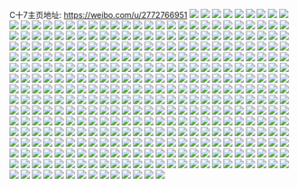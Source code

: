 C十7主页地址: https://weibo.com/u/2772766951 
![](https://wx4.sinaimg.cn/mw2000/a54510e7gy1h99kklqocuj22c03404qt.jpg) 
![](https://wx4.sinaimg.cn/mw2000/a54510e7gy1h99kk7yg06j22c033ze86.jpg) 
![](https://wx4.sinaimg.cn/mw2000/a54510e7gy1h99kkh0k44j23402c0npi.jpg) 
![](https://wx4.sinaimg.cn/mw2000/a54510e7gy1h99kju6zz1j22c03407wl.jpg) 
![](https://wx4.sinaimg.cn/mw2000/a54510e7gy1h99kjv2irvj21e71uytx3.jpg) 
![](https://wx4.sinaimg.cn/mw2000/a54510e7gy1h99kkdi73pj22c03401kz.jpg) 
![](https://wx4.sinaimg.cn/mw2000/a54510e7gy1h99kjvx1qvj21tk26xhdt.jpg) 
![](https://wx4.sinaimg.cn/mw2000/a54510e7gy1h8w9zj840dj20u0140gv8.jpg) 
![](https://wx4.sinaimg.cn/mw2000/a54510e7gy1h8d5rhp143j20tu13uqhp.jpg) 
![](https://wx4.sinaimg.cn/mw2000/a54510e7gy1h7qs0gy0gcj20u01sy7eh.jpg) 
![](https://wx4.sinaimg.cn/mw2000/a54510e7gy1h7qpea0bczj20tu0tu0z2.jpg) 
![](https://wx4.sinaimg.cn/mw2000/a54510e7gy1h7qpeabwaej20tw0twwl4.jpg) 
![](https://wx4.sinaimg.cn/mw2000/a54510e7gy1h7qpe9mbu3j20tu13uame.jpg) 
![](https://wx4.sinaimg.cn/mw2000/a54510e7gy1h7qpeayqcdj20tu0tujzn.jpg) 
![](https://wx4.sinaimg.cn/mw2000/a54510e7gy1h7qpebbh5oj20tu0tujzr.jpg) 
![](https://wx4.sinaimg.cn/mw2000/a54510e7gy1h7qpebmflqj20tu0tuagq.jpg) 
![](https://wx4.sinaimg.cn/mw2000/a54510e7gy1h7qpebxg8sj20tu0tugvm.jpg) 
![](https://wx4.sinaimg.cn/mw2000/a54510e7gy1h7qpec7t10j20tu0tuwll.jpg) 
![](https://wx4.sinaimg.cn/mw2000/a54510e7gy1h7qpecillxj20u00u0qcs.jpg) 
![](https://wx4.sinaimg.cn/mw2000/a54510e7gy1h7edaxuji4j20tu13u46l.jpg) 
![](https://wx4.sinaimg.cn/mw2000/a54510e7gy1h7edax6ba3j20tu0tuwiu.jpg) 
![](https://wx4.sinaimg.cn/mw2000/a54510e7gy1h7edaybstaj20tu13u7lx.jpg) 
![](https://wx4.sinaimg.cn/mw2000/a54510e7gy1h7edayni2mj213u0tuk1r.jpg) 
![](https://wx4.sinaimg.cn/mw2000/a54510e7gy1h7edaz3qcnj20u40u4n6x.jpg) 
![](https://wx4.sinaimg.cn/mw2000/a54510e7gy1h7edaziyidj20tu0tu48h.jpg) 
![](https://wx4.sinaimg.cn/mw2000/a54510e7gy1h7edazykwmj20tu0tuwn4.jpg) 
![](https://wx4.sinaimg.cn/mw2000/a54510e7gy1h7edb0auu5j20tu13u10d.jpg) 
![](https://wx4.sinaimg.cn/mw2000/a54510e7gy1h7edb0lkpej20tu0tugnx.jpg) 
![](https://wx4.sinaimg.cn/mw2000/a54510e7gy1h6xzqfb5mgj20u00jzq8c.jpg) 
![](https://wx4.sinaimg.cn/mw2000/a54510e7gy1h6xzt45iqgj20k00k00w6.jpg) 
![](https://wx4.sinaimg.cn/mw2000/a54510e7gy1h6xzt3c5fkj20st1qetgb.jpg) 
![](https://wx4.sinaimg.cn/mw2000/a54510e7gy1h6s4fj890sj20u01bxnba.jpg) 
![](https://wx4.sinaimg.cn/mw2000/a54510e7gy1h6s4fk556uj23402c0kjl.jpg) 
![](https://wx4.sinaimg.cn/mw2000/a54510e7gy1h6juvblyozj21660uikeu.jpg) 
![](https://wx4.sinaimg.cn/mw2000/a54510e7gy1h6juyud6mpj20wi1yc0w4.jpg) 
![](https://wx4.sinaimg.cn/mw2000/a54510e7gy1h66gtiw4cqj22c02wonpe.jpg) 
![](https://wx4.sinaimg.cn/mw2000/a54510e7gy1h66gtl2kbcj22c02c0npe.jpg) 
![](https://wx4.sinaimg.cn/mw2000/a54510e7gy1h66gtk089nj22dg2c04qr.jpg) 
![](https://wx4.sinaimg.cn/mw2000/a54510e7gy1h66gthhsfmj22c02c0npd.jpg) 
![](https://wx4.sinaimg.cn/mw2000/a54510e7gy1h66gtlsxkjj22c02c01kx.jpg) 
![](https://wx4.sinaimg.cn/mw2000/a54510e7gy1h66gte2ei4j21mc1mchdt.jpg) 
![](https://wx4.sinaimg.cn/mw2000/a54510e7gy1h66gt8x6dgj234033nkjn.jpg) 
![](https://wx4.sinaimg.cn/mw2000/a54510e7gy1h66gt6shm3j22c02c0e84.jpg) 
![](https://wx4.sinaimg.cn/mw2000/a54510e7gy1h66gtggwz5j212z12zkjl.jpg) 
![](https://wx4.sinaimg.cn/mw2000/a54510e7gy1h5yzbby463j22c0340x6q.jpg) 
![](https://wx4.sinaimg.cn/mw2000/a54510e7gy1h5yzgeeht5j23402c0u0y.jpg) 
![](https://wx4.sinaimg.cn/mw2000/a54510e7ly1h5nl04brgpj22c0340kjn.jpg) 
![](https://wx4.sinaimg.cn/mw2000/a54510e7ly1h5izw4zsunj21wr1wre81.jpg) 
![](https://wx4.sinaimg.cn/mw2000/a54510e7ly1h5izw44rtdj21ty1ty7ui.jpg) 
![](https://wx4.sinaimg.cn/mw2000/a54510e7ly1h57lcotf9qj23402c0u10.jpg) 
![](https://wx4.sinaimg.cn/mw2000/a54510e7ly1h57lc8j2ejj22c13401kz.jpg) 
![](https://wx4.sinaimg.cn/mw2000/a54510e7ly1h57lc73hwqj22c0340kjn.jpg) 
![](https://wx4.sinaimg.cn/mw2000/a54510e7ly1h57lcgbelxj23402c0hdw.jpg) 
![](https://wx4.sinaimg.cn/mw2000/a54510e7ly1h57lckl0k7j23403407wk.jpg) 
![](https://wx4.sinaimg.cn/mw2000/a54510e7ly1h57lcireojj233v340qv9.jpg) 
![](https://wx4.sinaimg.cn/mw2000/a54510e7ly1h57lc9ptnlj20sg23u7wh.jpg) 
![](https://wx4.sinaimg.cn/mw2000/a54510e7ly1h57le7wn75j22c0340kjo.jpg) 
![](https://wx4.sinaimg.cn/mw2000/a54510e7ly1h51quohldkj2340340x6q.jpg) 
![](https://wx4.sinaimg.cn/mw2000/a54510e7ly1h51qur0pk9j23403401kz.jpg) 
![](https://wx4.sinaimg.cn/mw2000/a54510e7ly1h51qurs97kj220b2oge81.jpg) 
![](https://wx4.sinaimg.cn/mw2000/a54510e7ly1h51quppoz9j22e33404qr.jpg) 
![](https://wx4.sinaimg.cn/mw2000/a54510e7ly1h51qutvl2zj22c02bqqv5.jpg) 
![](https://wx4.sinaimg.cn/mw2000/a54510e7ly1h51qusv6roj2340340b2b.jpg) 
![](https://wx4.sinaimg.cn/mw2000/a54510e7ly1h51quv3hblj22hv340qv6.jpg) 
![](https://wx4.sinaimg.cn/mw2000/a54510e7ly1h51qux303fj20sg2311kx.jpg) 
![](https://wx4.sinaimg.cn/mw2000/a54510e7ly1h51quvz5kkj21gr1yck91.jpg) 
![](https://wx4.sinaimg.cn/mw2000/a54510e7ly1h49b8vby3nj20wi1yc4qp.jpg) 
![](https://wx4.sinaimg.cn/mw2000/a54510e7ly1h49b8w4hfej20m80m8q5y.jpg) 
![](https://wx4.sinaimg.cn/mw2000/a54510e7ly1h3yu3bqxpbj20tz0titdr.jpg) 
![](https://wx4.sinaimg.cn/mw2000/a54510e7gy1h2jq5n6gp3j22c0340b2a.jpg) 
![](https://wx4.sinaimg.cn/mw2000/a54510e7gy1h2jq5jz6hzj22c0340qv6.jpg) 
![](https://wx4.sinaimg.cn/mw2000/a54510e7gy1h2jq5va69ej22c03407wi.jpg) 
![](https://wx4.sinaimg.cn/mw2000/a54510e7gy1h2jq5sltbsj22c0340hdu.jpg) 
![](https://wx4.sinaimg.cn/mw2000/a54510e7gy1h2jq5pxtcuj22c0340hdu.jpg) 
![](https://wx4.sinaimg.cn/mw2000/a54510e7gy1h231fx4i4xj20sg1kw4qp.jpg) 
![](https://wx4.sinaimg.cn/mw2000/a54510e7gy1h231fsubvkj235s35sqva.jpg) 
![](https://wx4.sinaimg.cn/mw2000/a54510e7gy1h231fupp3sj20sg1kw7wh.jpg) 
![](https://wx4.sinaimg.cn/mw2000/a54510e7gy1h231ffvjmxj22c02c01ky.jpg) 
![](https://wx4.sinaimg.cn/mw2000/a54510e7ly1h231v49jc2j22c03404qq.jpg) 
![](https://wx4.sinaimg.cn/mw2000/a54510e7gy1h231fvn5toj22c02c0e81.jpg) 
![](https://wx4.sinaimg.cn/mw2000/a54510e7gy1h231fhjsqdj20sg1kwnk8.jpg) 
![](https://wx4.sinaimg.cn/mw2000/a54510e7ly1h231refhkqj22c02c0b2a.jpg) 
![](https://wx4.sinaimg.cn/mw2000/a54510e7gy1h17ajdkp9rj21sc2dsnpd.jpg) 
![](https://wx4.sinaimg.cn/mw2000/a54510e7gy1h17aj9gwvcj21sc2ds1kx.jpg) 
![](https://wx4.sinaimg.cn/mw2000/a54510e7gy1h17ajbtz3nj21sc2dskjl.jpg) 
![](https://wx4.sinaimg.cn/mw2000/a54510e7gy1h17ajg85z1j21sc2dskjl.jpg) 
![](https://wx4.sinaimg.cn/mw2000/a54510e7gy1h17ajhivwuj219d0y148w.jpg) 
![](https://wx4.sinaimg.cn/mw2000/a54510e7gy1h17ajjj5umj21sc2dsqv5.jpg) 
![](https://wx4.sinaimg.cn/mw2000/a54510e7gy1h1607ksvduj22uq35su11.jpg) 
![](https://wx4.sinaimg.cn/mw2000/a54510e7gy1h160759ohmj22c0340qv6.jpg) 
![](https://wx4.sinaimg.cn/mw2000/a54510e7gy1h027jvjn9xj20u01hck2w.jpg) 
![](https://wx4.sinaimg.cn/mw2000/a54510e7ly1gz6i1ilcwcj22c0340x6q.jpg) 
![](https://wx4.sinaimg.cn/mw2000/a54510e7ly1gz6i1fqx6bj22c0340b2c.jpg) 
![](https://wx4.sinaimg.cn/mw2000/a54510e7ly1gz6i1kmjeqj22c03401kz.jpg) 
![](https://wx4.sinaimg.cn/mw2000/a54510e7ly1gz6i1lt3r6j227z310kjm.jpg) 
![](https://wx4.sinaimg.cn/mw2000/a54510e7ly1gz6i1o9z5bj22c0340e83.jpg) 
![](https://wx4.sinaimg.cn/mw2000/a54510e7ly1gz6i1rnf36j22c033z1kz.jpg) 
![](https://wx4.sinaimg.cn/mw2000/a54510e7ly1gz6i1u518ej22c0340x6q.jpg) 
![](https://wx4.sinaimg.cn/mw2000/a54510e7gy1gxas7qt48uj23402c0npe.jpg) 
![](https://wx4.sinaimg.cn/mw2000/a54510e7gy1gxas7upsf1j23402c04qq.jpg) 
![](https://wx4.sinaimg.cn/mw2000/a54510e7gy1gxas95nntkj23402c0npe.jpg) 
![](https://wx4.sinaimg.cn/mw2000/a54510e7gy1gxas7py4voj23402c0kjm.jpg) 
![](https://wx4.sinaimg.cn/mw2000/a54510e7gy1gxas7s3zcij23402c0e82.jpg) 
![](https://wx4.sinaimg.cn/mw2000/a54510e7gy1gxas7tfs9vj23402c0e82.jpg) 
![](https://wx4.sinaimg.cn/mw2000/a54510e7gy1gxas7znxa5j23402c0qv6.jpg) 
![](https://wx4.sinaimg.cn/mw2000/a54510e7gy1gxasb0wgpij21sc2ds4qq.jpg) 
![](https://wx4.sinaimg.cn/mw2000/a54510e7gy1gxas7wju8qj23402c0u0x.jpg) 
![](https://wx4.sinaimg.cn/mw2000/0031EflBgy1gvrct3uum6j60u00u0wjh02.jpg) 
![](https://wx4.sinaimg.cn/mw2000/0031EflBgy1gvrct4ny6wj60u00u0jwj02.jpg) 
![](https://wx4.sinaimg.cn/mw2000/0031EflBgy1gvik9rmqibj60u00u0guq02.jpg) 
![](https://wx4.sinaimg.cn/mw2000/0031EflBgy1gvik9y4k2zj61400u0qec02.jpg) 
![](https://wx4.sinaimg.cn/mw2000/0031EflBgy1gvik9kzk9zj60u00u0ds202.jpg) 
![](https://wx4.sinaimg.cn/mw2000/0031EflBgy1gvik9mrctzj60u00u0wr102.jpg) 
![](https://wx4.sinaimg.cn/mw2000/0031EflBgy1gvik9pu3g1j60u00u0qgg02.jpg) 
![](https://wx4.sinaimg.cn/mw2000/0031EflBgy1gvik9j2b6ij60u00u00yx02.jpg) 
![](https://wx4.sinaimg.cn/mw2000/0031EflBgy1gvik9thi0cj60u00u04ax02.jpg) 
![](https://wx4.sinaimg.cn/mw2000/0031EflBgy1gvik9vx2a7j60u00u047t02.jpg) 
![](https://wx4.sinaimg.cn/mw2000/0031EflBgy1gvikcpy17jj60tu0tu45j02.jpg) 
![](https://wx4.sinaimg.cn/mw2000/0031EflBgy1gvbqmdu6uqj60u0140wlm02.jpg) 
![](https://wx4.sinaimg.cn/mw2000/0031EflBgy1gvbqm18penj60u019149002.jpg) 
![](https://wx4.sinaimg.cn/mw2000/0031EflBgy1gvbqm6spoqj60u01400zi02.jpg) 
![](https://wx4.sinaimg.cn/mw2000/0031EflBgy1gvbqmav5uzj60u0140qca02.jpg) 
![](https://wx4.sinaimg.cn/mw2000/0031EflBgy1gvbqm48u96j60u0190k2902.jpg) 
![](https://wx4.sinaimg.cn/mw2000/0031EflBgy1gvbqlxk7u2j60u0140ti702.jpg) 
![](https://wx4.sinaimg.cn/mw2000/0031EflBgy1gvbqm8y4alj60u0140qa802.jpg) 
![](https://wx4.sinaimg.cn/mw2000/0031EflBgy1gvbqlzcervj60u01907dp02.jpg) 
![](https://wx4.sinaimg.cn/mw2000/0031EflBgy1gvbqortt1uj60u0140dnb02.jpg) 
![](https://wx4.sinaimg.cn/mw2000/a54510e7ly1gt4mn5oassj20u00u079o.jpg) 
![](https://wx4.sinaimg.cn/mw2000/a54510e7ly1gqnubeh8rxj21sc1sc17d.jpg) 
![](https://wx4.sinaimg.cn/mw2000/a54510e7ly1gqnubfxvjsj21sc1scnd8.jpg) 
![](https://wx4.sinaimg.cn/mw2000/a54510e7ly1gqnubi8wvfj21sc1scqjv.jpg) 
![](https://wx4.sinaimg.cn/mw2000/a54510e7ly1gqnubgwqezj21sc1sc17t.jpg) 
![](https://wx4.sinaimg.cn/mw2000/a54510e7ly1gpw1zcrcrtj22c02c0b29.jpg) 
![](https://wx4.sinaimg.cn/mw2000/a54510e7ly1gptl74f1fqj22bb2bbkjl.jpg) 
![](https://wx4.sinaimg.cn/mw2000/a54510e7ly1gptl7b6easj22s22c04qp.jpg) 
![](https://wx4.sinaimg.cn/mw2000/a54510e7ly1gptl72w2z7j22bb2bbkjl.jpg) 
![](https://wx4.sinaimg.cn/mw2000/a54510e7ly1gptl73or5xj22bb2bbhdt.jpg) 
![](https://wx4.sinaimg.cn/mw2000/a54510e7ly1gptlctan1vj20e00clmz0.jpg) 
![](https://wx4.sinaimg.cn/mw2000/a54510e7ly1gptl790g7tj23403407ww.jpg) 
![](https://wx4.sinaimg.cn/mw2000/a54510e7ly1gp9txy17bkj22652w8x6z.jpg) 
![](https://wx4.sinaimg.cn/mw2000/a54510e7ly1gp9txtj1h0j221c2oa4qr.jpg) 
![](https://wx4.sinaimg.cn/mw2000/a54510e7ly1gp9txzg9nbj20pu0yhe81.jpg) 
![](https://wx4.sinaimg.cn/mw2000/a54510e7ly1gp9u4cmqgsj21wp1ybqv5.jpg) 
![](https://wx4.sinaimg.cn/mw2000/a54510e7ly1gnccu9rtolg206v06vq4t.jpg) 
![](https://wx4.sinaimg.cn/mw2000/a54510e7ly1gnccuaumlkg207i07ie3r.jpg) 
![](https://wx4.sinaimg.cn/mw2000/a54510e7ly1gnccu9hs98g208c08ce5a.jpg) 
![](https://wx4.sinaimg.cn/mw2000/a54510e7ly1gnccub4b2vj20bv0a474w.jpg) 
![](https://wx4.sinaimg.cn/mw2000/a54510e7ly1gm9esgjzolj20u0140k0p.jpg) 
![](https://wx4.sinaimg.cn/mw2000/a54510e7ly1gm9es7h3jnj20u0140thd.jpg) 
![](https://wx4.sinaimg.cn/mw2000/a54510e7ly1gjnojyucfxj21420u0gs0.jpg) 
![](https://wx4.sinaimg.cn/mw2000/a54510e7ly1gjnojyaho3j20u01400x8.jpg) 
![](https://wx4.sinaimg.cn/mw2000/a54510e7ly1gjnojxxpn2j20u0140wrs.jpg) 
![](https://wx4.sinaimg.cn/mw2000/a54510e7ly1gjnok1hbq1j20td0tdaci.jpg) 
![](https://wx4.sinaimg.cn/mw2000/a54510e7ly1gjnok126dhj20u01400yb.jpg) 
![](https://wx4.sinaimg.cn/mw2000/a54510e7ly1gjnojzbw2kj20u0140jyg.jpg) 
![](https://wx4.sinaimg.cn/mw2000/a54510e7ly1gjnojzq1mxj20u0140n34.jpg) 
![](https://wx4.sinaimg.cn/mw2000/a54510e7ly1gjnok0hoj9j20u014045j.jpg) 
![](https://wx4.sinaimg.cn/mw2000/a54510e7ly1gjnok1rer6j205k05l0sp.jpg) 
![](https://wx4.sinaimg.cn/mw2000/a54510e7ly1gjhwa73vebj20n01dq7pi.jpg) 
![](https://wx4.sinaimg.cn/mw2000/a54510e7ly1gjhwa7o5zqj20u0140ndl.jpg) 
![](https://wx4.sinaimg.cn/mw2000/a54510e7ly1gjhwa8dgmcj20u01407g5.jpg) 
![](https://wx4.sinaimg.cn/mw2000/a54510e7ly1gjhwasdlwej20u0140gy9.jpg) 
![](https://wx4.sinaimg.cn/mw2000/a54510e7ly1gjhwaquypij20u0140wq7.jpg) 
![](https://wx4.sinaimg.cn/mw2000/a54510e7ly1gjhwassd36j20u0140117.jpg) 
![](https://wx4.sinaimg.cn/mw2000/a54510e7ly1gjhwa6k4l9j20u0140n7t.jpg) 
![](https://wx4.sinaimg.cn/mw2000/a54510e7ly1gjhwa8pj1xj20u01407dy.jpg) 
![](https://wx4.sinaimg.cn/mw2000/a54510e7ly1gjhwa9qlrkj20u0140tjx.jpg) 
![](https://wx4.sinaimg.cn/mw2000/a54510e7ly1gjc2ib8pxtj20n01uqnf5.jpg) 
![](https://wx4.sinaimg.cn/mw2000/a54510e7ly1gjc2if3szmj20n01mfwxz.jpg) 
![](https://wx4.sinaimg.cn/mw2000/a54510e7ly1gjc2idvcqbj20n01bxdwi.jpg) 
![](https://wx4.sinaimg.cn/mw2000/a54510e7ly1gjc2ik1v0dj20n01dqx2m.jpg) 
![](https://wx4.sinaimg.cn/mw2000/a54510e7ly1gjc2iczqwbj20n02k01kx.jpg) 
![](https://wx4.sinaimg.cn/mw2000/a54510e7ly1gjc2igvvgkj20n01pc7ri.jpg) 
![](https://wx4.sinaimg.cn/mw2000/a54510e7ly1gjc2iaba69j20u01o01de.jpg) 
![](https://wx4.sinaimg.cn/mw2000/a54510e7ly1gjc2ii1tscj20n01dqk9n.jpg) 
![](https://wx4.sinaimg.cn/mw2000/a54510e7ly1gjc2iixhqqj20u00yzqf4.jpg) 
![](https://wx4.sinaimg.cn/mw2000/a54510e7ly1gixzrqofhrj20u0190grd.jpg) 
![](https://wx4.sinaimg.cn/mw2000/a54510e7ly1gixzrr028lj20u00u0jvp.jpg) 
![](https://wx4.sinaimg.cn/mw2000/a54510e7ly1gixzrrgfxzj20u014044a.jpg) 
![](https://wx4.sinaimg.cn/mw2000/a54510e7ly1gixzrroxxej20u014079q.jpg) 
![](https://wx4.sinaimg.cn/mw2000/a54510e7ly1gixzrrzmycj20u0140tea.jpg) 
![](https://wx4.sinaimg.cn/mw2000/a54510e7ly1gixzrqb6p9j20u0140gsw.jpg) 
![](https://wx4.sinaimg.cn/mw2000/a54510e7ly1giotfj7iukj23322bbx6r.jpg) 
![](https://wx4.sinaimg.cn/mw2000/a54510e7ly1giotf8q8kjj22w52w5x6p.jpg) 
![](https://wx4.sinaimg.cn/mw2000/a54510e7ly1giotfd2lwxj22bc3344qq.jpg) 
![](https://wx4.sinaimg.cn/mw2000/a54510e7ly1giotf6qkzbj22bc3347wi.jpg) 
![](https://wx4.sinaimg.cn/mw2000/a54510e7ly1giotf7r0y6j216m16mb29.jpg) 
![](https://wx4.sinaimg.cn/mw2000/a54510e7ly1giotfabqg2j22w42w4qv6.jpg) 
![](https://wx4.sinaimg.cn/mw2000/a54510e7ly1giotffxgv9j22bc334kjl.jpg) 
![](https://wx4.sinaimg.cn/mw2000/a54510e7ly1giotfhfqnjj23343341ky.jpg) 
![](https://wx4.sinaimg.cn/mw2000/a54510e7ly1giotfosp77j216o16me81.jpg) 
![](https://wx4.sinaimg.cn/mw2000/a54510e7ly1ghdm8b0ck4j22bb2bb4qq.jpg) 
![](https://wx4.sinaimg.cn/mw2000/a54510e7ly1ghdm8bz8toj20u00u0tee.jpg) 
![](https://wx4.sinaimg.cn/mw2000/a54510e7ly1ghdm8c6sgcj20u00u0tem.jpg) 
![](https://wx4.sinaimg.cn/mw2000/a54510e7ly1ghdm8eokh5j22bb2bbqv5.jpg) 
![](https://wx4.sinaimg.cn/mw2000/a54510e7ly1ghdm8bhbebj211i11ik3r.jpg) 
![](https://wx4.sinaimg.cn/mw2000/a54510e7ly1ghdm8dqn5oj22bb2bbe82.jpg) 
![](https://wx4.sinaimg.cn/mw2000/a54510e7ly1ghdm8a4tw6j22bb2bb7wi.jpg) 
![](https://wx4.sinaimg.cn/mw2000/a54510e7ly1ghdmahtuffj23402c0x6r.jpg) 
![](https://wx4.sinaimg.cn/mw2000/a54510e7ly1ghdmaj8zllj21yx2mku0y.jpg) 
![](https://wx4.sinaimg.cn/mw2000/a54510e7ly1gg017lag9kj20u00u0q5o.jpg) 
![](https://wx4.sinaimg.cn/mw2000/a54510e7ly1gfk4ek0r60j21s02dchdu.jpg) 
![](https://wx4.sinaimg.cn/mw2000/a54510e7ly1gfk4em29qyj21s02dc7wi.jpg) 
![](https://wx4.sinaimg.cn/mw2000/a54510e7ly1gfhh8vteokj21s02dckjl.jpg) 
![](https://wx4.sinaimg.cn/mw2000/a54510e7ly1gfhh7jasgzj217q1mce48.jpg) 
![](https://wx4.sinaimg.cn/mw2000/a54510e7ly1gfhh7kegz0j22c035eqv7.jpg) 
![](https://wx4.sinaimg.cn/mw2000/a54510e7ly1gfhh87gakoj21t61t6hc5.jpg) 
![](https://wx4.sinaimg.cn/mw2000/a54510e7gy1gfcntxi5dbj20u0190dub.jpg) 
![](https://wx4.sinaimg.cn/mw2000/a54510e7gy1gfcntw7rhmj20u01904a4.jpg) 
![](https://wx4.sinaimg.cn/mw2000/a54510e7gy1gfcnty63tjj20u0190gyb.jpg) 
![](https://wx4.sinaimg.cn/mw2000/a54510e7gy1gfcntypkgaj20u018zdub.jpg) 
![](https://wx4.sinaimg.cn/mw2000/a54510e7gy1gfcnu1zsibj20u0190k2k.jpg) 
![](https://wx4.sinaimg.cn/mw2000/a54510e7gy1gfcntzmaxsj20u0190aug.jpg) 
![](https://wx4.sinaimg.cn/mw2000/a54510e7gy1gfcntum9wqj20u00u0ted.jpg) 
![](https://wx4.sinaimg.cn/mw2000/a54510e7gy1gfcnu0nqvcj20u014015v.jpg) 
![](https://wx4.sinaimg.cn/mw2000/a54510e7gy1gfcnu1ewf0j20u00uun69.jpg) 
![](https://wx4.sinaimg.cn/mw2000/a54510e7ly1geopicb81uj22dc1s01kx.jpg) 
![](https://wx4.sinaimg.cn/mw2000/a54510e7ly1geopiib99bj22dc1t9x6q.jpg) 
![](https://wx4.sinaimg.cn/mw2000/a54510e7ly1geopidkz0yj22dc1s0e83.jpg) 
![](https://wx4.sinaimg.cn/mw2000/a54510e7ly1geopieqnxjj21s02dc7wj.jpg) 
![](https://wx4.sinaimg.cn/mw2000/a54510e7ly1geopib8s5jj22iy31yb2b.jpg) 
![](https://wx4.sinaimg.cn/mw2000/a54510e7ly1geopig1z5wj22dc1s07wi.jpg) 
![](https://wx4.sinaimg.cn/mw2000/a54510e7ly1geopijzbjlj22dc1s0e83.jpg) 
![](https://wx4.sinaimg.cn/mw2000/a54510e7ly1geopjmq9kij22ac3401ky.jpg) 
![](https://wx4.sinaimg.cn/mw2000/a54510e7ly1geopjobyq8j21qw2dc7wj.jpg) 
![](https://wx4.sinaimg.cn/mw2000/a54510e7ly1gefblbswnvj22dc1kw1l1.jpg) 
![](https://wx4.sinaimg.cn/mw2000/a54510e7ly1gefbkv5ex3j22dc1kw1l1.jpg) 
![](https://wx4.sinaimg.cn/mw2000/a54510e7ly1gefbl7omkij22dc1kw1l1.jpg) 
![](https://wx4.sinaimg.cn/mw2000/a54510e7ly1gefbkq74fij22dc1kw7wl.jpg) 
![](https://wx4.sinaimg.cn/mw2000/a54510e7ly1gefbkmwmt2j22dc1kwx6t.jpg) 
![](https://wx4.sinaimg.cn/mw2000/a54510e7ly1gefbwtyiclj21kw2dcb2e.jpg) 
![](https://wx4.sinaimg.cn/mw2000/a54510e7ly1gefbliv8ymj20n01wz4me.jpg) 
![](https://wx4.sinaimg.cn/mw2000/a54510e7ly1gefbli0oqhj21jk2bc7wh.jpg) 
![](https://wx4.sinaimg.cn/mw2000/a54510e7ly1gefblgebocj22dc1kyb2e.jpg) 
![](https://wx4.sinaimg.cn/mw2000/a54510e7ly1geclyr7ea1j20no0vjaef.jpg) 
![](https://wx4.sinaimg.cn/mw2000/a54510e7ly1geclzvj34xj20q00yojy5.jpg) 
![](https://wx4.sinaimg.cn/mw2000/a54510e7ly1geclzfdyexj22c0340b2b.jpg) 
![](https://wx4.sinaimg.cn/mw2000/a54510e7ly1geclzt0z8rj23402c0qv5.jpg) 
![](https://wx4.sinaimg.cn/mw2000/a54510e7ly1gecm2de3flj22c0340x6q.jpg) 
![](https://wx4.sinaimg.cn/mw2000/a54510e7ly1gecm1v1c00j22c0340b2a.jpg) 
![](https://wx4.sinaimg.cn/mw2000/a54510e7ly1gecm4derjtj226m2ppnpe.jpg) 
![](https://wx4.sinaimg.cn/mw2000/a54510e7ly1gecm0oyulej23402c0npf.jpg) 
![](https://wx4.sinaimg.cn/mw2000/a54510e7ly1gecm1axrfuj23402c0e83.jpg) 
![](https://wx4.sinaimg.cn/mw2000/a54510e7ly1ge8hkq96z9j22c0340hdv.jpg) 
![](https://wx4.sinaimg.cn/mw2000/a54510e7ly1ge8hjqrskqj20rs21h4qp.jpg) 
![](https://wx4.sinaimg.cn/mw2000/a54510e7ly1ge8hjtj1quj23401y3e83.jpg) 
![](https://wx4.sinaimg.cn/mw2000/a54510e7ly1ge8hjvk70nj23402c0b29.jpg) 
![](https://wx4.sinaimg.cn/mw2000/a54510e7ly1ge8hsernk5j23402c07wj.jpg) 
![](https://wx4.sinaimg.cn/mw2000/a54510e7ly1ge8hjzrmdrj21au0u0tf6.jpg) 
![](https://wx4.sinaimg.cn/mw2000/a54510e7ly1ge8hjsft9nj22yo280u11.jpg) 
![](https://wx4.sinaimg.cn/mw2000/a54510e7ly1ge8hjuhyolj22102pc7wj.jpg) 
![](https://wx4.sinaimg.cn/mw2000/a54510e7ly1ge8hjya5vsj23402c07wh.jpg) 
![](https://wx4.sinaimg.cn/mw2000/a54510e7ly1gdlc0ekoabj20u114116u.jpg) 
![](https://wx4.sinaimg.cn/mw2000/a54510e7ly1gdl5pqu0nvj20n00xj0ua.jpg) 
![](https://wx4.sinaimg.cn/mw2000/a54510e7ly1gdkzbtzf9pj20u014013u.jpg) 
![](https://wx4.sinaimg.cn/mw2000/a54510e7ly1gdk4a5hld8j20u00u0dm6.jpg) 
![](https://wx4.sinaimg.cn/mw2000/a54510e7ly1gdk4a4803fj20u00u0gtk.jpg) 
![](https://wx4.sinaimg.cn/mw2000/a54510e7ly1gdk4a557buj20u00u045p.jpg) 
![](https://wx4.sinaimg.cn/mw2000/a54510e7ly1gdk4a4m0ksj20u00ud7d6.jpg) 
![](https://wx4.sinaimg.cn/mw2000/a54510e7ly1gdk4a6cltzj20u10u0gxb.jpg) 
![](https://wx4.sinaimg.cn/mw2000/a54510e7ly1gdk4a709u6j20u013zamq.jpg) 
![](https://wx4.sinaimg.cn/mw2000/a54510e7ly1gdk4a4vxvlj20uj0u0qby.jpg) 
![](https://wx4.sinaimg.cn/mw2000/a54510e7ly1gdk4a5xnbyj20u00u6gut.jpg) 
![](https://wx4.sinaimg.cn/mw2000/a54510e7ly1gdk4a6jmdej20u00u0afm.jpg) 
![](https://wx4.sinaimg.cn/mw2000/a54510e7ly1gdeexvf54kj20f20d5gma.jpg) 
![](https://wx4.sinaimg.cn/mw2000/a54510e7ly1gd2e0l60t8j20u0140gti.jpg) 
![](https://wx4.sinaimg.cn/mw2000/a54510e7ly1gd2e0lhtv1j20u014012d.jpg) 
![](https://wx4.sinaimg.cn/mw2000/a54510e7ly1gd2e0lrhenj20u0140gtn.jpg) 
![](https://wx4.sinaimg.cn/mw2000/a54510e7ly1gd0a25u14aj21400u07hy.jpg) 
![](https://wx4.sinaimg.cn/mw2000/a54510e7ly1gd0a25jdp9j20n019gb29.jpg) 
![](https://wx4.sinaimg.cn/mw2000/a54510e7ly1gcwaggqhr6j20jg0jg3zf.jpg) 
![](https://wx4.sinaimg.cn/mw2000/a54510e7ly1gcufcjkr0pj20n00mrn2a.jpg) 
![](https://wx4.sinaimg.cn/mw2000/a54510e7ly1gcufcjuu1oj20n00mxdlo.jpg) 
![](https://wx4.sinaimg.cn/mw2000/a54510e7ly1gcufck3kz2j20n00nb453.jpg) 
![](https://wx4.sinaimg.cn/mw2000/a54510e7ly1gcufcj7kdbj20n00mptco.jpg) 
![](https://wx4.sinaimg.cn/mw2000/a54510e7ly1gcufcj07dzj20n00ms7bk.jpg) 
![](https://wx4.sinaimg.cn/mw2000/a54510e7ly1gcufcipk2kj20n00mwgr8.jpg) 
![](https://wx4.sinaimg.cn/mw2000/a54510e7ly1gcufchx5ntj20n00o4te5.jpg) 
![](https://wx4.sinaimg.cn/mw2000/a54510e7ly1gcufchonjmj20n00h5whz.jpg) 
![](https://wx4.sinaimg.cn/mw2000/a54510e7ly1gcufciblevj20n01a2dx7.jpg) 
![](https://wx4.sinaimg.cn/mw2000/a54510e7ly1gc7l76zm2oj22ty24g7wi.jpg) 
![](https://wx4.sinaimg.cn/mw2000/a54510e7ly1gc7l788lzqj22c03407wj.jpg) 
![](https://wx4.sinaimg.cn/mw2000/a54510e7ly1gbob5iprkgj20u01ahtfe.jpg) 
![](https://wx4.sinaimg.cn/mw2000/a54510e7ly1gblw6i7i4yj21460q1k7x.jpg) 
![](https://wx4.sinaimg.cn/mw2000/a54510e7ly1gblw6mwkeyj20q90h7ado.jpg) 
![](https://wx4.sinaimg.cn/mw2000/a54510e7ly1gblw6iur3ej22c02c0npd.jpg) 
![](https://wx4.sinaimg.cn/mw2000/a54510e7ly1gblw6jp08uj223g23gu0x.jpg) 
![](https://wx4.sinaimg.cn/mw2000/a54510e7ly1gblw6kozdsj22bb2bbb2a.jpg) 
![](https://wx4.sinaimg.cn/mw2000/a54510e7ly1gblw6l5m00j20dp0idwh0.jpg) 
![](https://wx4.sinaimg.cn/mw2000/a54510e7ly1gbfzfmuol3j20n01dsank.jpg) 
![](https://wx4.sinaimg.cn/mw2000/a54510e7ly1gbc7smdf98j20n01dse81.jpg) 
![](https://wx4.sinaimg.cn/mw2000/a54510e7ly1gav82s1943j20g00sggn5.jpg) 
![](https://wx4.sinaimg.cn/mw2000/a54510e7ly1gagppsk5rij20hc0hcq5a.jpg) 
![](https://wx4.sinaimg.cn/mw2000/a54510e7ly1gaga47m046j20qo0qoagu.jpg) 
![](https://wx4.sinaimg.cn/mw2000/a54510e7ly1gaga47vtcrj20qo0qo45r.jpg) 
![](https://wx4.sinaimg.cn/mw2000/a54510e7ly1gaga4847h3j20qo0qo45r.jpg) 
![](https://wx4.sinaimg.cn/mw2000/a54510e7ly1gaga48d75gj20qo0qojyf.jpg) 
![](https://wx4.sinaimg.cn/mw2000/a54510e7ly1gaga48l8nlj20qo0qodou.jpg) 
![](https://wx4.sinaimg.cn/mw2000/a54510e7ly1gaga47cbnrj20qo0qo12c.jpg) 
![](https://wx4.sinaimg.cn/mw2000/a54510e7ly1gaga48vae7j20qo0qon46.jpg) 
![](https://wx4.sinaimg.cn/mw2000/a54510e7ly1gaga493za7j20qo0qon46.jpg) 
![](https://wx4.sinaimg.cn/mw2000/a54510e7ly1gaga49bb63j20qo0qo45f.jpg) 
![](https://wx4.sinaimg.cn/mw2000/a54510e7ly1gag7gi5gkuj2341341x6r.jpg) 
![](https://wx4.sinaimg.cn/mw2000/a54510e7ly1gag7ggq2kbj22bt2btkjn.jpg) 
![](https://wx4.sinaimg.cn/mw2000/a54510e7ly1gag7gjpwwrj22fl2flu0z.jpg) 
![](https://wx4.sinaimg.cn/mw2000/a54510e7ly1gag7fphhb3j22jc2jcqv7.jpg) 
![](https://wx4.sinaimg.cn/mw2000/a54510e7ly1gag7gknmk9j2341341npf.jpg) 
![](https://wx4.sinaimg.cn/mw2000/a54510e7ly1gag7gm5epvj22bo2bo1kz.jpg) 
![](https://wx4.sinaimg.cn/mw2000/a54510e7ly1gadqg65wdvj20ku0iiabw.jpg) 
![](https://wx4.sinaimg.cn/mw2000/a54510e7ly1gadqg5rj1ij20jg0l7ae0.jpg) 
![](https://wx4.sinaimg.cn/mw2000/a54510e7ly1gablyphch9j22c03407wi.jpg) 
![](https://wx4.sinaimg.cn/mw2000/a54510e7ly1gablxn44nkj23402c0u0x.jpg) 
![](https://wx4.sinaimg.cn/mw2000/a54510e7ly1gablz5y9zqj22c0340hdu.jpg) 
![](https://wx4.sinaimg.cn/mw2000/a54510e7ly1gablzohkz1j22c0340b2a.jpg) 
![](https://wx4.sinaimg.cn/mw2000/a54510e7ly1gabm04axxpj22c03401ky.jpg) 
![](https://wx4.sinaimg.cn/mw2000/a54510e7ly1gabm0rlxfvj22c0340e82.jpg) 
![](https://wx4.sinaimg.cn/mw2000/a54510e7ly1g91dy9gjyrj22c0340b2c.jpg) 
![](https://wx4.sinaimg.cn/mw2000/a54510e7ly1g91eatojmlj21400u017d.jpg) 
![](https://wx4.sinaimg.cn/mw2000/a54510e7ly1g91dybwkpuj22c01ao4qp.jpg) 
![](https://wx4.sinaimg.cn/mw2000/a54510e7ly1g91dyb7hgoj22c02v7x6r.jpg) 
![](https://wx4.sinaimg.cn/mw2000/a54510e7ly1g91e6y09g1j220629yb2a.jpg) 
![](https://wx4.sinaimg.cn/mw2000/a54510e7ly1g91dy7gk4gj22c02oz7wk.jpg) 
![](https://wx4.sinaimg.cn/mw2000/a54510e7ly1g91e6zquc2j22c03401kz.jpg) 
![](https://wx4.sinaimg.cn/mw2000/a54510e7ly1g91eat7wvoj21400u0qfl.jpg) 
![](https://wx4.sinaimg.cn/mw2000/a54510e7ly1g91e6w955wj22c02ecb2b.jpg) 
![](https://wx4.sinaimg.cn/mw2000/a54510e7ly1g58augnf33j22c02c0u0x.jpg) 
![](https://wx4.sinaimg.cn/mw2000/a54510e7ly1g58aujdcaaj22c02c0b2b.jpg) 
![](https://wx4.sinaimg.cn/mw2000/a54510e7ly1g58aukiq5hj21o0280npd.jpg) 
![](https://wx4.sinaimg.cn/mw2000/a54510e7ly1g58auhmmihj21o0280b29.jpg) 
![](https://wx4.sinaimg.cn/mw2000/a54510e7ly1g58aveqzifj21o0280npd.jpg) 
![](https://wx4.sinaimg.cn/mw2000/a54510e7ly1g58avqujlbj21o0280x6p.jpg) 
![](https://wx4.sinaimg.cn/mw2000/a54510e7ly1g56fhjf0buj20kw0kwjrg.jpg) 
![](https://wx4.sinaimg.cn/mw2000/a54510e7ly1g2yvwe1zf0j22bp2adhdv.jpg) 
![](https://wx4.sinaimg.cn/mw2000/a54510e7ly1g2yvwf8r55j22c02d74qr.jpg) 
![](https://wx4.sinaimg.cn/mw2000/a54510e7ly1g2yvwhmvouj22c02cnb2b.jpg) 
![](https://wx4.sinaimg.cn/mw2000/a54510e7ly1g2yvwje4b8j22c0340kjn.jpg) 
![](https://wx4.sinaimg.cn/mw2000/a54510e7ly1g2yvwm7q6qj22c03404qq.jpg) 
![](https://wx4.sinaimg.cn/mw2000/a54510e7ly1g2yvwo5makj22c0340qv7.jpg) 
![](https://wx4.sinaimg.cn/mw2000/a54510e7ly1g2yvwcp43ej22c02d7x6q.jpg) 
![](https://wx4.sinaimg.cn/mw2000/a54510e7ly1g2yvwptf8rj221a25o7wi.jpg) 
![](https://wx4.sinaimg.cn/mw2000/a54510e7ly1g2yvws3emuj22c02dkx6q.jpg) 
![](https://wx4.sinaimg.cn/mw2000/a54510e7gy1fzfg9kf6wsj22c0340hdv.jpg) 
![](https://wx4.sinaimg.cn/mw2000/a54510e7gy1fzfg9pwdgxj22c0340hdv.jpg) 
![](https://wx4.sinaimg.cn/mw2000/a54510e7gy1fzfg9rc8ihj22c02c0u0x.jpg) 
![](https://wx4.sinaimg.cn/mw2000/a54510e7gy1fzfg9i392nj20u00scgwn.jpg) 
![](https://wx4.sinaimg.cn/mw2000/a54510e7gy1fzfg9sz2s8j22c02c0hdu.jpg) 
![](https://wx4.sinaimg.cn/mw2000/a54510e7gy1fzfgbv0jlaj20yi12zajl.jpg) 
![](https://wx4.sinaimg.cn/mw2000/a54510e7gy1fz8u5xvu9oj21sg2ds7wl.jpg) 
![](https://wx4.sinaimg.cn/mw2000/a54510e7gy1fz8u5r40urj21sg2dsb2d.jpg) 
![](https://wx4.sinaimg.cn/mw2000/a54510e7gy1fz8u6avhskj229a340b2i.jpg) 
![](https://wx4.sinaimg.cn/mw2000/a54510e7gy1fz8u6dwvvlj22an340x6p.jpg) 
![](https://wx4.sinaimg.cn/mw2000/a54510e7ly1fygx6p9ienj22c0340qv6.jpg) 
![](https://wx4.sinaimg.cn/mw2000/a54510e7ly1fygx6l6sfkj22c0340qv6.jpg) 
![](https://wx4.sinaimg.cn/mw2000/a54510e7ly1fygx6o2588j22c03401kz.jpg) 
![](https://wx4.sinaimg.cn/mw2000/a54510e7ly1fygx71rfb8j22c0340b2b.jpg) 
![](https://wx4.sinaimg.cn/mw2000/a54510e7ly1fx8h5compgj22c0340b2a.jpg) 
![](https://wx4.sinaimg.cn/mw2000/a54510e7ly1fsfh2nrhipj20yi1a01ky.jpg) 
![](https://wx4.sinaimg.cn/mw2000/a54510e7ly1fsfh3a9n1wj22c0340x6x.jpg) 
![](https://wx4.sinaimg.cn/mw2000/a54510e7ly1fsfh3c1fwyj22c03401ky.jpg) 
![](https://wx4.sinaimg.cn/mw2000/a54510e7ly1fsfh3dchn6j23402c0kjm.jpg) 
![](https://wx4.sinaimg.cn/mw2000/a54510e7ly1fsfh3ejnn7j23402c0b2a.jpg) 
![](https://wx4.sinaimg.cn/mw2000/a54510e7ly1fsfh3gddy8j23402c04qr.jpg) 
![](https://wx4.sinaimg.cn/mw2000/a54510e7ly1fsfh2m0raij22c02c07wh.jpg) 
![](https://wx4.sinaimg.cn/mw2000/a54510e7ly1fsfh3ixfe8j22c0340x6p.jpg) 
![](https://wx4.sinaimg.cn/mw2000/a54510e7ly1fsfh3m3v4mj22c02c0npd.jpg) 
![](https://wx4.sinaimg.cn/mw2000/a54510e7ly1frk7v93asgj20qo0qoq97.jpg) 
![](https://wx4.sinaimg.cn/mw2000/a54510e7ly1frk7v9h39nj20qo0qotey.jpg) 
![](https://wx4.sinaimg.cn/mw2000/a54510e7ly1frk7vaamamj20qo0qo445.jpg) 
![](https://wx4.sinaimg.cn/mw2000/a54510e7ly1frk7vat7chj20qo0qo0z5.jpg) 
![](https://wx4.sinaimg.cn/mw2000/a54510e7ly1frk7vba4fej20qo0qotdi.jpg) 
![](https://wx4.sinaimg.cn/mw2000/a54510e7ly1frk7vewjnmj20zk0qotj8.jpg) 
![](https://wx4.sinaimg.cn/mw2000/a54510e7ly1fr9jw0aitvj20gn0m740q.jpg) 
![](https://wx4.sinaimg.cn/mw2000/a54510e7ly1fr9jvzx2fnj20gk0owabt.jpg) 
